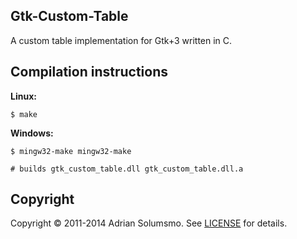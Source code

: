 ## Gtk-Custom-Table

A custom table implementation for Gtk+3 written in C.

## Compilation instructions

**Linux:**

    $ make
    
**Windows:**

    $ mingw32-make mingw32-make

    # builds gtk_custom_table.dll gtk_custom_table.dll.a

## Copyright

Copyright &copy; 2011-2014 Adrian Solumsmo. See [LICENSE](https://github.com/honeymustard/gtk-custom-table/blob/master/LICENSE) for details.

